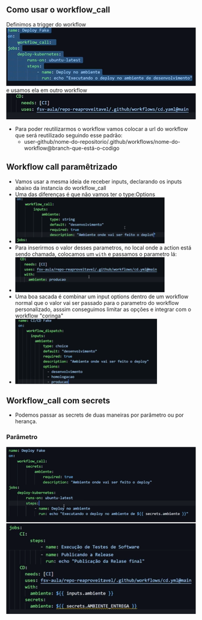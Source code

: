 ## Como usar o workflow_call 

Definimos a trigger do workflow
![](assets/Pasted%20image%2020240802122934.png)
e usamos ela em outro workflow
![](assets/Pasted%20image%2020240802115104.png)
- Para poder reutilizarmos o workflow vamos colocar a url do workflow que será reutilizado seguindo esse padrão: 
  - user-github/nome-do-repositorio/.github/workflows/nome-do-workflow@branch-que-está-o-codigo

## Workflow call paramêtrizado 

- Vamos usar a mesma ideia de receber inputs, declarando os inputs abaixo da instancia do workflow_call 
- Uma das diferenças é que não vamos ter o type:Options 
- ![](assets/Pasted%20image%2020240805093339.png)
- Para inserirmos o valor desses parametros, no local onde a action está sendo chamada, colocamos um `with` e passamos o parametro lá: 
- ![](assets/Pasted%20image%2020240805093640.png)
- Uma boa sacada é combinar um input options dentro de um workflow normal que o valor vai ser passado para o parametro do workflow personalizado, asssim conseguimos limitar as opções e integrar com o workflow "coringa"
- ![](assets/Pasted%20image%2020240805150058.png)

## Workflow_call com secrets 
- Podemos passar as secrets de duas maneiras por parâmetro ou por herança. 
### Parâmetro 
![](assets/Pasted%20image%2020240806095123.png)
![](assets/Pasted%20image%2020240806095140.png)


